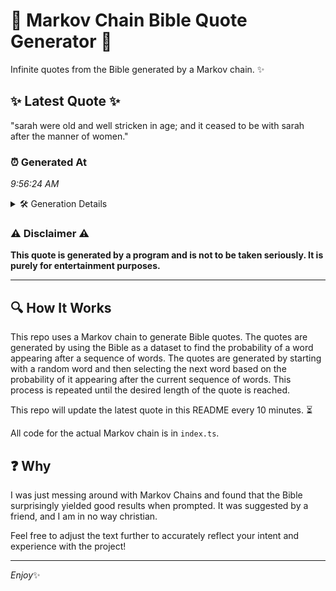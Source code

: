 # 📖 Markov Chain Bible Quote Generator 📖

Infinite quotes from the Bible generated by a Markov chain. ✨

## ✨ Latest Quote ✨
"sarah were old and well stricken in age; and it ceased to be with sarah after the manner of women."

### ⏰ Generated At
*9:56:24 AM*

<details>
    <summary>🛠️ Generation Details</summary>
    <p>
        <strong>🌱 Seed:</strong> sarah<br>
        <strong>🔄 Iterations:</strong> 19<br>
        <strong>📜 Context History:</strong><br>[ sarah ]: were<br>[ sarah, were ]: old<br>[ sarah, were, old ]: and<br>[ sarah, were, old, and ]: well<br>[ sarah, were, old, and, well ]: stricken<br>[ sarah, were, old, and, well, stricken ]: in<br>[ were, old, and, well, stricken, in ]: age;<br>[ old, and, well, stricken, in, age; ]: and<br>[ and, well, stricken, in, age;, and ]: it<br>[ well, stricken, in, age;, and, it ]: ceased<br>[ stricken, in, age;, and, it, ceased ]: to<br>[ in, age;, and, it, ceased, to ]: be<br>[ age;, and, it, ceased, to, be ]: with<br>[ and, it, ceased, to, be, with ]: sarah<br>[ it, ceased, to, be, with, sarah ]: after<br>[ ceased, to, be, with, sarah, after ]: the<br>[ to, be, with, sarah, after, the ]: manner<br>[ be, with, sarah, after, the, manner ]: of<br>[ with, sarah, after, the, manner, of ]: women.<br>
    </p>
</details>

### ⚠️ Disclaimer ⚠️
**This quote is generated by a program and is not to be taken seriously. It is purely for entertainment purposes.**

---

## 🔍 How It Works

This repo uses a Markov chain to generate Bible quotes. The quotes are generated by using the Bible as a dataset to find the probability of a word appearing after a sequence of words. The quotes are generated by starting with a random word and then selecting the next word based on the probability of it appearing after the current sequence of words. This process is repeated until the desired length of the quote is reached.

This repo will update the latest quote in this README every 10 minutes. ⏳

All code for the actual Markov chain is in `index.ts`.

## ❓ Why

I was just messing around with Markov Chains and found that the Bible surprisingly yielded good results when prompted. 
It was suggested by a friend, and I am in no way christian.

Feel free to adjust the text further to accurately reflect your intent and experience with the project!

---

*Enjoy*✨
